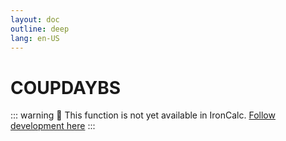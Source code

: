 ```yaml
---
layout: doc
outline: deep
lang: en-US
---
```


# COUPDAYBS

::: warning
🚧 This function is not yet available in IronCalc.
[Follow development here](https://github.com/ironcalc/IronCalc/labels/Functions)
:::